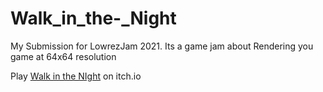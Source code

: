 # Walk_in_the-_Night


My Submission for LowrezJam 2021. Its a game jam about Rendering you game at 64x64 resolution


Play [Walk in the NIght](https://ixale.itch.io/walk-in-the-night) on itch.io 
